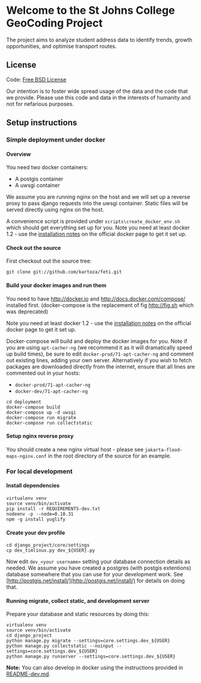 # Welcome to the St Johns College GeoCoding Project

The project aims to analyze student address data to identify trends, growth opportunities, and optimise transport routes.

## License

Code: [Free BSD License](http://www.freebsd.org/copyright/freebsd-license.html)

Our intention is to foster wide spread usage of the data and the code that we
provide. Please use this code and data in the interests of humanity and not for
nefarious purposes.

## Setup instructions

### Simple deployment under docker

#### Overview

You need two docker containers:

* A postgis container
* A uwsgi container

We assume you are running nginx on the host and we will set up a reverse
proxy to pass django requests into the uwsgi container. Static files will
be served directly using nginx on the host.

A convenience script is provided under ``scripts\create_docker_env.sh`` which
should get everything set up for you. Note you need at least docker 1.2 - use
the [installation notes](http://docs.docker.com/installation/ubuntulinux/)
on the official docker page to get it set up.

#### Check out the source

First checkout out the source tree:

```
git clone git://github.com/kartoza/feti.git
```

#### Build your docker images and run them

You need to have http://docker.io and http://docs.docker.com/compose/ installed first. (docker-compose is the replacement of fig http://fig.sh which was deprecated)

Note you need at least docker 1.2 - use
the [installation notes](http://docs.docker.com/installation/ubuntulinux/)
on the official docker page to get it set up.

Docker-compose will build and deploy the docker images for you. Note if you are using
``apt-cacher-ng`` (we recommend it as it will dramatically speed up build
times), be sure to edit ``docker-prod/71-apt-cacher-ng`` and comment out
existing lines, adding your own server. Alternatively if you wish to fetch
packages are downloaded directly from the internet, ensure that all lines are
commented out in your hosts:

* ``docker-prod/71-apt-cacher-ng``
* ``docker-dev/71-apt-cacher-ng``

```
cd deployment
docker-compose build
docker-compose up -d uwsgi
docker-compose run migrate
docker-compose run collectstatic
```

#### Setup nginx reverse proxy

You should create a new nginx virtual host - please see
``jakarta-flood-maps-nginx.conf`` in the root directory of the source for an example.

### For local development

#### Install dependencies

```
virtualenv venv
source venv/bin/activate
pip install -r REQUIREMENTS-dev.txt
nodeenv -p --node=0.10.31
npm -g install yuglify
```

#### Create your dev profile

```
cd django_project/core/settings
cp dev_timlinux.py dev_${USER}.py
```

Now edit ``dev_<your username>`` setting your database connection details as
needed. We assume you have created a postgres (with postgis extentions)
database somewhere that you can use for your development work. See
[http://postgis.net/install/](http://postgis.net/install/) for details on doing
that.

#### Running migrate, collect static, and development server

Prepare your database and static resources by doing this:

```
virtualenv venv
source venv/bin/activate
cd django_project
python manage.py migrate --settings=core.settings.dev_${USER}
python manage.py collectstatic --noinput --settings=core.settings.dev_${USER}
python manage.py runserver --settings=core.settings.dev_${USER}
```

**Note:** You can also develop in docker using the instructions provided in
[README-dev.md](https://github.com/kartoza/jakarta-flood-maps/blob/develop/README-dev.md).
